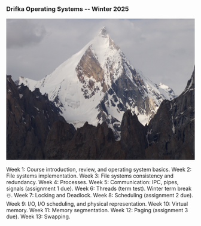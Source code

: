 ### Drifka Operating Systems -- Winter 2025
![Alt text](Assets/Drifka.jpg)



Week 1: Course introduction, review, and operating system basics.
Week 2: File systems implementation.
Week 3: File systems consistency and redundancy.
Week 4: Processes.
Week 5: Communication: IPC, pipes, signals (assignment 1 due).
Week 6: Threads (term test).
Winter term break ☃️.
Week 7: Locking and Deadlock.
Week 8: Scheduling (assignment 2 due).
Week 9: I/O, I/O scheduling, and physical representation.
Week 10: Virtual memory.
Week 11: Memory segmentation.
Week 12: Paging (assignment 3 due).
Week 13: Swapping.
